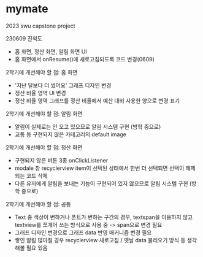 # mymate
2023 swu capstone project

230609 진척도
- 홈 화면, 정산 화면, 알림 화면 UI
- 홈 화면에서 onResume()에 새로고침되도록 코드 변경(0609)

2학기에 개선해야 할 점: 홈 화면
- '지난 달보다 더 썼어요' 그래프 디자인 변경
- 정산 비율 영역 UI 변경
- 정산 비율 영역 그래프를 정산 비율에서 예산 대비 사용한 양으로 변경 표기

2학기에 개선해야 할 점: 알림 화면
- 알림이 실제로는 안 오고 있으므로 알림 시스템 구현 (방학 중으로)
- 교통 등 구현되지 않은 카테고리의 default image

2학기에 개선해야 할 점: 정산 화면
- 구현되지 않은 버튼 3종 onClickListener
- modale 창 recyclerview item이 선택된 상태에서 한번 더 선택되면 선택이 해제되는 코드 삭제
- 다른 유저에게 알림을 보내는 기능이 구현되어 있지 않으므로 알림 시스템 구현 (방학 중으로)

2학기에 개선해야 할 점: 공통
- Text 중 색상이 변하거나 폰트가 변하는 구간의 경우, textspan을 이용하지 않고 textview를 쪼개어 쓰는 방식으로 사용 중 -> span으로 변경 필요
- 그래프 디자인 변경으로 그래프 data 반영 매커니즘 변경 필요
- 쌓인 알림 많아질 경우 recyclerview 새로고침 / 옛날 data 불러오기 방식 등 생각해볼 필요 있음
